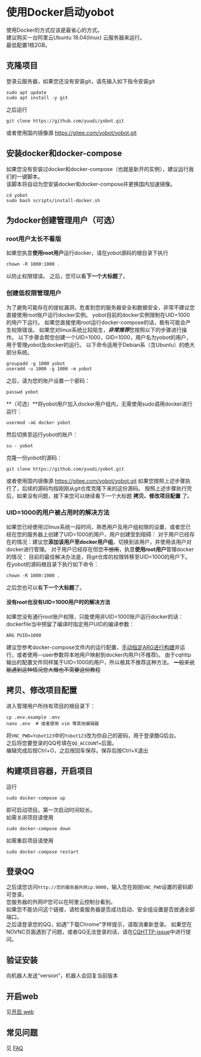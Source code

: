 # 使用Docker启动yobot
使用Docker的方式应该是最省心的方式。  
建议购买一台阿里云Ubuntu 18.04(linux) 云服务器来运行。  
最低配置1核2GB。  

## 克隆项目
登录云服务器，如果您还没有安装git，请先输入如下指令安装git
```shell script
sudo apt update
sudo apt install -y git
```
之后运行
```shell script
git clone https://github.com/yuudi/yobot.git
```
或者使用国内镜像源 https://gitee.com/yobot/yobot.git

## 安装docker和docker-compose
如果您没有安装过docker和docker-compose（也就是新开的实例），建议运行我们的一键脚本。  
该脚本将自动为您安装docker和docker-compose并更换国内加速镜像。  
```shell script
cd yobot
sudo bash scripts/install-docker.sh
```

## 为docker创建管理用户（可选）
### root用户太长不看版
如果您执意**使用root用户**运行docker，请在yobot源码的根目录下执行
```shell script
chown -R 1000:1000 .
```
以防止权限错误。
之后，您可以看**下一个大标题**了。

### 创建低权限管理用户
为了避免可能存在的提权漏洞，危害到您的服务器安全和数据安全，非常不建议您直接使用root账户运行docker实例。
yobot目前的docker实例限制在UID=1000的用户下运行。
如果您直接使用root运行docker-compose的话，极有可能会产生权限错误。
如果您对linux系统比较陌生，***非常推荐***您按照以下的步骤进行操作。
以下步骤会帮您创建一个UID=1000，GID=1000，用户名为yobot的用户，用于管理yobot及docker的运行。
以下命令适用于Debian系（含Ubuntu）的绝大部分系统。
```shell script
groupadd -g 1000 yobot
useradd -u 1000 -g 1000 -m yobot
```
之后，请为您的账户设置一个密码：
```shell script
passwd yobot
```
**（可选）**将yobot用户加入docker用户组内，无需使用sudo调用docker进行运行：
```shell script
usermod -aG docker yobot
```
然后切换至运行yobot的账户：
```shell script
su - yobot
```
克隆一份yobot的源码：
```shell script
git clone https://github.com/yuudi/yobot.git
```
或者使用国内镜像源 https://gitee.com/yobot/yobot.git
如果您按照上述步骤执行了，后续的源码均指刚刚从git仓库克隆下来的这份源码。
按照上述步骤执行完后，如果没有问题，接下来您可以继续看下一个大标题 **拷贝、修改项目配置** 了。

### UID=1000的用户被占用时的解决方法
如果您已经使用过linux系统一段时间，熟悉用户及用户组权限的设置，或者您已经在您的服务器上创建了UID=1000的用户，用户创建受到阻碍：
对于用户已经存在的情况：建议您**添加该用户至docker用户组**，切换到该用户，并使用该用户对docker进行管理。
对于用户已经存在但您~~不想用~~，执意**使用root用户**管理docker的情况：
目前的最佳解决办法是，将git仓库的权限转移至UID=1000的用户下。
在yobot的源码根目录下执行如下命令：
```shell script
chown -R 1000:1000 .
```
之后您也可以看**下一个大标题**了。

#### 没有root也没有UID=1000用户时的解决方法
如果您没有通行root账户权限，只能使用非UID=1000账户运行docker的话：
dockerfile当中预留了编译时指定用户UID的编译参数：
```
ARG PUID=1000
```
建议您参考docker-compose文件内的运行配置，[手动指定ARG进行构建](https://gitbook.docker-practice.com/image/dockerfile/arg)并运行，或者使用--user参数将本地用户映射到docker内用户(不推荐)。
由于cqhttp输出的配置文件同样属于UID=1000的用户，所以极其不推荐这种方法。
~~一般来说能遇到这种情况您大概也不需要这份教程~~


## 拷贝、修改项目配置
进入管理用户所持有项目的根目录下：
```shell script
cp .env.example .env
nano .env  # 或者使用 vim 等其他编辑器
```
将`VNC_PWD=Yobot123`中的`Yobot123`改为你自己的密码，用于登录酷Q后台。  
之后将您要登录的QQ号填在`QQ_ACCOUNT=`后面。  
编辑完成后按Ctrl+O，之后按回车保存。保存后按Ctrl+X退出  

## 构建项目容器，开启项目
运行
```shell script
sudo docker-compose up
```
即可启动项目。第一次启动时间较长。  
如需关闭项目请使用  
```shell script
sudo docker-compose down
```
如需重启项目请使用  
```shell script
sudo docker-compose restart
```

## 登录QQ
之后请您访问`http://您的服务器外网ip:9000`，输入您在刚刚`VNC_PWD`设置的密码即可登录。  
您服务器的外网IP您可以在阿里云控制台看到。  
如果您不能访问这个链接，请检查服务器是否成功启动、安全组设置是否放通全部端口。  
之后请登录您的QQ，如遇"下载Chrome"字样提示，请取消重新登录。
如果您在NOVNC页面遇到了问题，或者QQ无法登录的话，请在[CQHTTP-issue](https://github.com/richardchien/coolq-http-api/issues)中进行提问。

## 验证安装

向机器人发送“version”，机器人会回复当前版本

## 开启web

见[开启 web](../usage/web-mode.md)

## 常见问题

见 [FAQ](../usage/faq.md)
